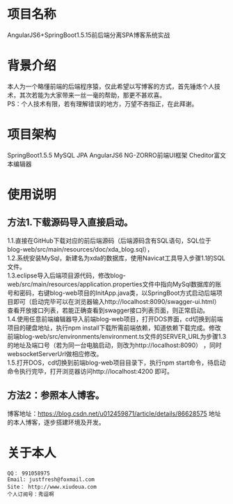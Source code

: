 # 项目名称 
AngularJS6+SpringBoot1.5.15前后端分离SPA博客系统实战

# 背景介绍
本人为一个略懂前端的后端程序猿，仅此希望以写博客的方式，首先锤炼个人技术，其次若能为大家带来一丝一毫的帮助，那更不甚欢喜。  
PS：个人技术有限，若有理解错误的地方，万望不吝指正，在此拜谢。

# 项目架构
SpringBoot1.5.5 MySQL JPA AngularJS6 NG-ZORRO前端UI框架  Cheditor富文本编辑器

# 使用说明
## 方法1.下载源码导入直接启动。  
1.1.直接在GitHub下载对应的前后端源码（后端源码含有SQL语句，SQL位于blog-web/src/main/resources/doc/xda_blog.sql），  
1.2.系统安装MySql，新建名为xda的数据库，使用Navicat工具导入步骤1.1的SQL文件。    
1.3.eclipse导入后端项目源代码，修改blog-web/src/main/resources/application.properties文件中指向MySql数据库的账号和密码，右键blog-web项目的InitApp.java类，以SpringBoot方式启动后端项目即可（启动完毕可以在浏览器输入http://localhost:8090/swagger-ui.html） 查看开放接口列表，若能正确查看到swagger接口列表页面，则正常启动。  
1.4.使用任意前端编辑器导入前端blog-web项目，打开DOS界面，cd切换到前端项目的硬盘地址，执行npm install下载所需前端依赖，知道依赖下载完成。修改前端blog-web/src/environments/environment.ts文件的SERVER_URL为步骤1.3的地址及端口号（若为同一台电脑启动，则改为http://localhost:8090） ，同时websocketServerUrl做相应修改。  
1.5.打开DOS，cd切换到前端blog-web项目目录下，执行npm start命令，待启动命令执行完毕，打开浏览器访问http://localhost:4200 即可。  
## 方法2：参照本人博客。
博客地址：https://blog.csdn.net/u012459871/article/details/86628575 地址的本人博客，逐步搭建环境及开发。  

# 关于本人
	QQ： 991058975  
	Email: justfresh@foxmail.com  
	Site： http://www.xiudoua.com  
	个人订阅号：秀逗啊  
